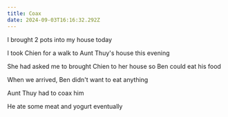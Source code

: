 ```yaml
---
title: Coax
date: 2024-09-03T16:16:32.292Z
---
```


I brought 2 pots into my house today

I took Chien for a walk to Aunt Thuy's house this evening

She had asked me to brought Chien to her house so Ben could eat his food

When we arrived, Ben didn't want to eat anything

Aunt Thuy had to coax him

He ate some meat and yogurt eventually
